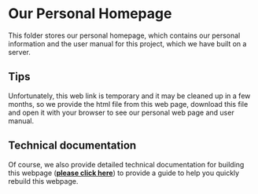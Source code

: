 # Our Personal Homepage
This folder stores our personal homepage, which contains our personal information and the user manual for this project, which we have built on a server.

## Tips
Unfortunately, this web link is temporary and it may be cleaned up in a few months, so we provide the html file from this web page, download this file and open it with your browser to see our personal web page and user manual.

## Technical documentation
Of course, we also provide detailed technical documentation for building this webpage ([**please click here**]()) to provide a guide to help you quickly rebuild this webpage.
